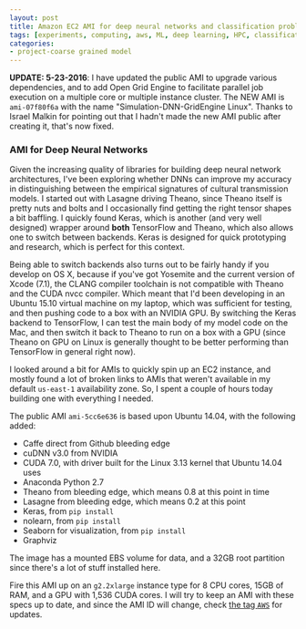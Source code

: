 ```yaml
---
layout: post
title: Amazon EC2 AMI for deep neural networks and classification problems
tags: [experiments, computing, aws, ML, deep learning, HPC, classification]
categories:
- project-coarse grained model
---
```



**UPDATE: 5-23-2016**:  I have updated the public AMI to upgrade various dependencies, and to add Open Grid Engine to facilitate parallel job execution on a multiple core or multiple instance cluster.  The NEW AMI is `ami-07f80f6a` with the name "Simulation-DNN-GridEngine Linux".  Thanks to Israel Malkin for pointing out that I hadn't made the new AMI public after creating it, that's now fixed.  


### AMI for Deep Neural Networks ###

Given the increasing quality of libraries for building deep neural network architectures, I've been exploring whether DNNs can improve my accuracy in distinguishing between the empirical signatures of cultural transmission models.  I started out with Lasagne driving Theano, since Theano itself is pretty nuts and bolts and I occasionally find getting the right tensor shapes a bit baffling.  I quickly found Keras, which is another (and very well designed) wrapper around **both** TensorFlow and Theano, which also allows one to switch between backends.  Keras is designed for quick prototyping and research, which is perfect for this context.  

Being able to switch backends also turns out to be fairly handy if you develop on OS X, because if you've got Yosemite and the current version of Xcode (7.1), the CLANG compiler toolchain is not compatible with Theano and the CUDA nvcc compiler.  Which meant that I'd been developing in an Ubuntu 15.10 virtual machine on my laptop, which was sufficient for testing, and then pushing code to a box with an NVIDIA GPU.  By switching the Keras backend to TensorFlow, I can test the main body of my model code on the Mac, and then switch it back to Theano to run on a box with a GPU (since Theano on GPU on Linux is generally thought to be better performing than TensorFlow in general right now).

I looked around a bit for AMIs to quickly spin up an EC2 instance, and mostly found a lot of broken links to AMIs that weren't available in my default `us-east-1` availability zone.  So, I spent a couple of hours today building one with everything I needed.  

The public AMI `ami-5cc6e636` is based upon Ubuntu 14.04, with the following added:

* Caffe direct from Github bleeding edge
* cuDNN v3.0 from NVIDIA
* CUDA 7.0, with driver built for the Linux 3.13 kernel that Ubuntu 14.04 uses
* Anaconda Python 2.7
* Theano from bleeding edge, which means 0.8 at this point in time
* Lasagne from bleeding edge, which means 0.2 at this point
* Keras, from `pip install`
* nolearn, from `pip install`
* Seaborn for visualization, from `pip install`
* Graphviz

The image has a mounted EBS volume for data, and a 32GB root partition since there's a lot of stuff installed here.

Fire this AMI up on an `g2.2xlarge` instance type for 8 CPU cores, 15GB of RAM, and a GPU with 1,536 CUDA cores.  I will try to keep an AMI with these specs up to date, and since the AMI ID will change, check [the tag `AWS`](http://notebook.madsenlab.org/tag/aws.html) for updates.

